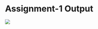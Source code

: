 <h1>Assignment-1 Output </h1>
<img src="C:\Users\Monika Priya Singh\OneDrive\Documents\Desktop\Aircampus_Assignments\Assignment-1\Screenshot (104).png">